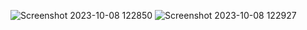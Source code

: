 ![Screenshot 2023-10-08 122850](https://github.com/Anan-Elayan/LoginApp/assets/99610614/38a26152-1b08-4b2d-83a4-b1ff6410e6c1)
![Screenshot 2023-10-08 122927](https://github.com/Anan-Elayan/LoginApp/assets/99610614/38bc28d3-d3ec-41bb-8636-2b23ecefda5a)
